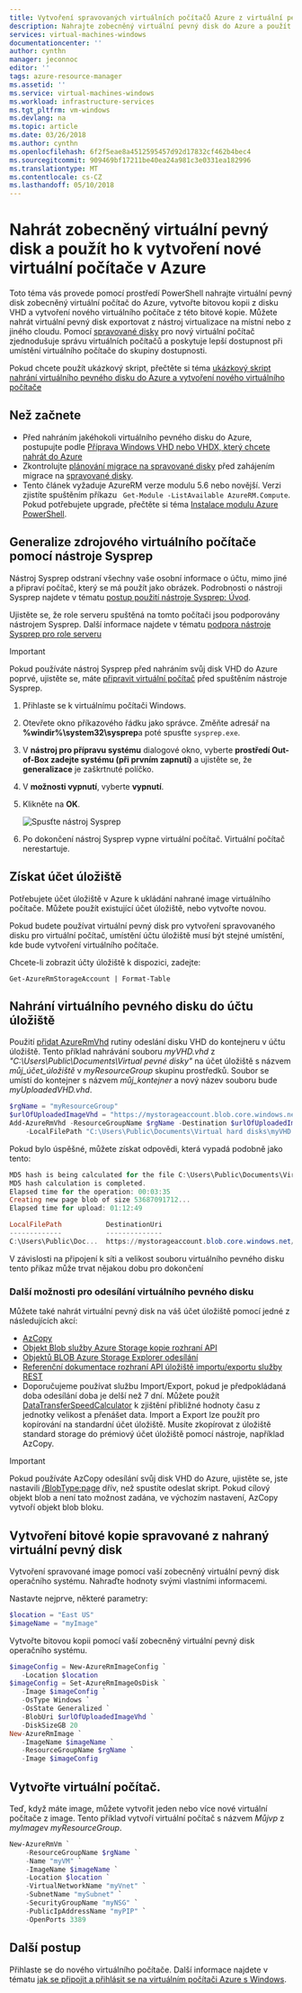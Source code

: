 ```yaml
---
title: Vytvoření spravovaných virtuálních počítačů Azure z virtuální pevný disk zobecněný místní | Microsoft Docs
description: Nahrajte zobecněný virtuální pevný disk do Azure a použít ho k vytvoření nové virtuální počítače, v modelu nasazení Resource Manager.
services: virtual-machines-windows
documentationcenter: ''
author: cynthn
manager: jeconnoc
editor: ''
tags: azure-resource-manager
ms.assetid: ''
ms.service: virtual-machines-windows
ms.workload: infrastructure-services
ms.tgt_pltfrm: vm-windows
ms.devlang: na
ms.topic: article
ms.date: 03/26/2018
ms.author: cynthn
ms.openlocfilehash: 6f2f5eae8a4512595457d92d17832cf462b4bec4
ms.sourcegitcommit: 909469bf17211be40ea24a981c3e0331ea182996
ms.translationtype: MT
ms.contentlocale: cs-CZ
ms.lasthandoff: 05/10/2018
---
```

# <a name="upload-a-generalized-vhd-and-use-it-to-create-new-vms-in-azure"></a>Nahrát zobecněný virtuální pevný disk a použít ho k vytvoření nové virtuální počítače v Azure

Toto téma vás provede pomocí prostředí PowerShell nahrajte virtuální pevný disk zobecněný virtuální počítač do Azure, vytvořte bitovou kopii z disku VHD a vytvoření nového virtuálního počítače z této bitové kopie. Můžete nahrát virtuální pevný disk exportovat z nástroj virtualizace na místní nebo z jiného cloudu. Pomocí [spravované disky](managed-disks-overview.md) pro nový virtuální počítač zjednodušuje správu virtuálních počítačů a poskytuje lepší dostupnost při umístění virtuálního počítače do skupiny dostupnosti. 

Pokud chcete použít ukázkový skript, přečtěte si téma [ukázkový skript nahrání virtuálního pevného disku do Azure a vytvoření nového virtuálního počítače](../scripts/virtual-machines-windows-powershell-upload-generalized-script.md)

## <a name="before-you-begin"></a>Než začnete

- Před nahráním jakéhokoli virtuálního pevného disku do Azure, postupujte podle [Příprava Windows VHD nebo VHDX, který chcete nahrát do Azure](prepare-for-upload-vhd-image.md?toc=%2fazure%2fvirtual-machines%2fwindows%2ftoc.json)
- Zkontrolujte [plánování migrace na spravované disky](on-prem-to-azure.md#plan-for-the-migration-to-managed-disks) před zahájením migrace na [spravované disky](managed-disks-overview.md).
- Tento článek vyžaduje AzureRM verze modulu 5.6 nebo novější. Verzi zjistíte spuštěním příkazu ` Get-Module -ListAvailable AzureRM.Compute`. Pokud potřebujete upgrade, přečtěte si téma [Instalace modulu Azure PowerShell](/powershell/azure/install-azurerm-ps).


## <a name="generalize-the-source-vm-using-sysprep"></a>Generalize zdrojového virtuálního počítače pomocí nástroje Sysprep

Nástroj Sysprep odstraní všechny vaše osobní informace o účtu, mimo jiné a připraví počítač, který se má použít jako obrázek. Podrobnosti o nástroji Sysprep najdete v tématu [postup použití nástroje Sysprep: Úvod](http://technet.microsoft.com/library/bb457073.aspx).

Ujistěte se, že role serveru spuštěná na tomto počítači jsou podporovány nástrojem Sysprep. Další informace najdete v tématu [podpora nástroje Sysprep pro role serveru](https://msdn.microsoft.com/windows/hardware/commercialize/manufacture/desktop/sysprep-support-for-server-roles)

> [!IMPORTANT]
> Pokud používáte nástroj Sysprep před nahráním svůj disk VHD do Azure poprvé, ujistěte se, máte [připravit virtuální počítač](prepare-for-upload-vhd-image.md?toc=%2fazure%2fvirtual-machines%2fwindows%2ftoc.json) před spuštěním nástroje Sysprep. 
> 
> 

1. Přihlaste se k virtuálnímu počítači Windows.
2. Otevřete okno příkazového řádku jako správce. Změňte adresář na **%windir%\system32\sysprep**a poté spusťte `sysprep.exe`.
3. V **nástroj pro přípravu systému** dialogové okno, vyberte **prostředí Out-of-Box zadejte systému (při prvním zapnutí)** a ujistěte se, že **generalizace** je zaškrtnuté políčko.
4. V **možnosti vypnutí**, vyberte **vypnutí**.
5. Klikněte na **OK**.
   
    ![Spusťte nástroj Sysprep](./media/upload-generalized-managed/sysprepgeneral.png)
6. Po dokončení nástroj Sysprep vypne virtuální počítač. Virtuální počítač nerestartuje.


## <a name="get-the-storage-account"></a>Získat účet úložiště

Potřebujete účet úložiště v Azure k ukládání nahrané image virtuálního počítače. Můžete použít existující účet úložiště, nebo vytvořte novou. 

Pokud budete používat virtuální pevný disk pro vytvoření spravovaného disku pro virtuální počítač, umístění účtu úložiště musí být stejné umístění, kde bude vytvoření virtuálního počítače.

Chcete-li zobrazit účty úložiště k dispozici, zadejte:

```azurepowershell
Get-AzureRmStorageAccount | Format-Table
```

## <a name="upload-the-vhd-to-your-storage-account"></a>Nahrání virtuálního pevného disku do účtu úložiště

Použití [přidat AzureRmVhd](https://msdn.microsoft.com/library/mt603554.aspx) rutiny odeslání disku VHD do kontejneru v účtu úložiště. Tento příklad nahrávání souboru *myVHD.vhd* z *"C:\Users\Public\Documents\Virtual pevné disky\"*  na účet úložiště s názvem *můj_účet_úložiště* v *myResourceGroup* skupinu prostředků. Soubor se umístí do kontejner s názvem *můj_kontejner* a nový název souboru bude *myUploadedVHD.vhd*.

```powershell
$rgName = "myResourceGroup"
$urlOfUploadedImageVhd = "https://mystorageaccount.blob.core.windows.net/mycontainer/myUploadedVHD.vhd"
Add-AzureRmVhd -ResourceGroupName $rgName -Destination $urlOfUploadedImageVhd `
    -LocalFilePath "C:\Users\Public\Documents\Virtual hard disks\myVHD.vhd"
```


Pokud bylo úspěšné, můžete získat odpovědi, která vypadá podobně jako tento:

```powershell
MD5 hash is being calculated for the file C:\Users\Public\Documents\Virtual hard disks\myVHD.vhd.
MD5 hash calculation is completed.
Elapsed time for the operation: 00:03:35
Creating new page blob of size 53687091712...
Elapsed time for upload: 01:12:49

LocalFilePath           DestinationUri
-------------           --------------
C:\Users\Public\Doc...  https://mystorageaccount.blob.core.windows.net/mycontainer/myUploadedVHD.vhd
```

V závislosti na připojení k síti a velikost souboru virtuálního pevného disku tento příkaz může trvat nějakou dobu pro dokončení

### <a name="other-options-for-uploading-a-vhd"></a>Další možnosti pro odesílání virtuálního pevného disku
 
Můžete také nahrát virtuální pevný disk na váš účet úložiště pomocí jedné z následujících akcí:

- [AzCopy](http://aka.ms/downloadazcopy)
- [Objekt Blob služby Azure Storage kopie rozhraní API](https://msdn.microsoft.com/library/azure/dd894037.aspx)
- [Objektů BLOB Azure Storage Explorer odesílání](https://azurestorageexplorer.codeplex.com/)
- [Referenční dokumentace rozhraní API úložiště importu/exportu služby REST](https://msdn.microsoft.com/library/dn529096.aspx)
-   Doporučujeme používat službu Import/Export, pokud je předpokládaná doba odesílání doba je delší než 7 dní. Můžete použít [DataTransferSpeedCalculator](https://github.com/Azure-Samples/storage-dotnet-import-export-job-management/blob/master/DataTransferSpeedCalculator.html) k zjištění přibližné hodnoty času z jednotky velikost a přenášet data. 
    Import a Export lze použít pro kopírování na standardní účet úložiště. Musíte zkopírovat z úložiště standard storage do prémiový účet úložiště pomocí nástroje, například AzCopy.

> [!IMPORTANT]
> Pokud používáte AzCopy odesílání svůj disk VHD do Azure, ujistěte se, jste nastavili [/BlobType:page](https://docs.microsoft.com/azure/storage/common/storage-use-azcopy#blobtypeblock--page--append) dřív, než spustíte odeslat skript. Pokud cílový objekt blob a není tato možnost zadána, ve výchozím nastavení, AzCopy vytvoří objekt blob bloku.
> 
> 



## <a name="create-a-managed-image-from-the-uploaded-vhd"></a>Vytvoření bitové kopie spravované z nahraný virtuální pevný disk 

Vytvoření spravované image pomocí vaší zobecněný virtuální pevný disk operačního systému. Nahraďte hodnoty svými vlastními informacemi.


Nastavte nejprve, některé parametry:

```powershell
$location = "East US" 
$imageName = "myImage"
```

Vytvořte bitovou kopii pomocí vaší zobecněný virtuální pevný disk operačního systému.

```powershell
$imageConfig = New-AzureRmImageConfig `
   -Location $location
$imageConfig = Set-AzureRmImageOsDisk `
   -Image $imageConfig `
   -OsType Windows `
   -OsState Generalized `
   -BlobUri $urlOfUploadedImageVhd `
   -DiskSizeGB 20
New-AzureRmImage `
   -ImageName $imageName `
   -ResourceGroupName $rgName `
   -Image $imageConfig
```


## <a name="create-the-vm"></a>Vytvořte virtuální počítač.

Teď, když máte image, můžete vytvořit jeden nebo více nové virtuální počítače z image. Tento příklad vytvoří virtuální počítač s názvem *Můjvp* z *myImage*v *myResourceGroup*.


```powershell
New-AzureRmVm `
    -ResourceGroupName $rgName `
    -Name "myVM" `
    -ImageName $imageName `
    -Location $location `
    -VirtualNetworkName "myVnet" `
    -SubnetName "mySubnet" `
    -SecurityGroupName "myNSG" `
    -PublicIpAddressName "myPIP" `
    -OpenPorts 3389
```


## <a name="next-steps"></a>Další postup

Přihlaste se do nového virtuálního počítače. Další informace najdete v tématu [jak se připojit a přihlásit se na virtuálním počítači Azure s Windows](connect-logon.md?toc=%2fazure%2fvirtual-machines%2fwindows%2ftoc.json). 

